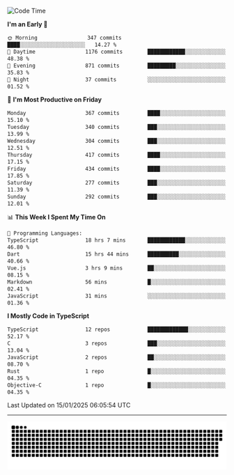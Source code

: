 <!--
<picture>
  <source
    srcset="https://github-readme-stats.vercel.app/api?username=kevinxft&show_icons=true&theme=dark"
    media="(prefers-color-scheme: dark)"
  />
  <source
    srcset="https://github-readme-stats.vercel.app/api?username=kevinxft&show_icons=true"
    media="(prefers-color-scheme: light), (prefers-color-scheme: no-preference)"
  />
  <img src="https://github-readme-stats.vercel.app/api?username=kevinxft&show_icons=true" />
</picture>
-->

<!--START_SECTION:waka-->
![Code Time](http://img.shields.io/badge/Code%20Time-3%2C029%20hrs%2059%20mins-blue)

**I'm an Early 🐤** 

```text
🌞 Morning                347 commits         ████░░░░░░░░░░░░░░░░░░░░░   14.27 % 
🌆 Daytime                1176 commits        ████████████░░░░░░░░░░░░░   48.38 % 
🌃 Evening                871 commits         █████████░░░░░░░░░░░░░░░░   35.83 % 
🌙 Night                  37 commits          ░░░░░░░░░░░░░░░░░░░░░░░░░   01.52 % 
```
📅 **I'm Most Productive on Friday** 

```text
Monday                   367 commits         ████░░░░░░░░░░░░░░░░░░░░░   15.10 % 
Tuesday                  340 commits         ███░░░░░░░░░░░░░░░░░░░░░░   13.99 % 
Wednesday                304 commits         ███░░░░░░░░░░░░░░░░░░░░░░   12.51 % 
Thursday                 417 commits         ████░░░░░░░░░░░░░░░░░░░░░   17.15 % 
Friday                   434 commits         ████░░░░░░░░░░░░░░░░░░░░░   17.85 % 
Saturday                 277 commits         ███░░░░░░░░░░░░░░░░░░░░░░   11.39 % 
Sunday                   292 commits         ███░░░░░░░░░░░░░░░░░░░░░░   12.01 % 
```


📊 **This Week I Spent My Time On** 

```text
💬 Programming Languages: 
TypeScript               18 hrs 7 mins       ████████████░░░░░░░░░░░░░   46.80 % 
Dart                     15 hrs 44 mins      ██████████░░░░░░░░░░░░░░░   40.66 % 
Vue.js                   3 hrs 9 mins        ██░░░░░░░░░░░░░░░░░░░░░░░   08.15 % 
Markdown                 56 mins             █░░░░░░░░░░░░░░░░░░░░░░░░   02.41 % 
JavaScript               31 mins             ░░░░░░░░░░░░░░░░░░░░░░░░░   01.36 % 
```

**I Mostly Code in TypeScript** 

```text
TypeScript               12 repos            █████████████░░░░░░░░░░░░   52.17 % 
C                        3 repos             ███░░░░░░░░░░░░░░░░░░░░░░   13.04 % 
JavaScript               2 repos             ██░░░░░░░░░░░░░░░░░░░░░░░   08.70 % 
Rust                     1 repo              █░░░░░░░░░░░░░░░░░░░░░░░░   04.35 % 
Objective-C              1 repo              █░░░░░░░░░░░░░░░░░░░░░░░░   04.35 % 
```




 Last Updated on 15/01/2025 06:05:54 UTC
<!--END_SECTION:waka-->

---

<picture>
  <source media="(prefers-color-scheme: dark)" srcset="https://raw.githubusercontent.com/kevinxft/kevinxft/output/github-contribution-grid-snake-dark.svg">
  <source media="(prefers-color-scheme: light)" srcset="https://raw.githubusercontent.com/kevinxft/kevinxft/output/github-contribution-grid-snake.svg">
  <img alt="github contribution grid snake animation" src="https://raw.githubusercontent.com/kevinxft/kevinxft/output/github-contribution-grid-snake.svg">
</picture>